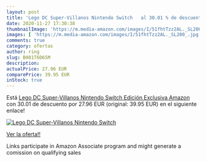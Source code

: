 ```yaml
---
layout: post
title: 'Lego DC Super-Villanos Nintendo Switch   al 30.01 % de descuento'
date: 2020-11-27 17:30:38
thumbnailImage: 'https://m.media-amazon.com/images/I/51fhtTzz2AL._SL200_.jpg'
images: [ 'https://m.media-amazon.com/images/I/51fhtTzz2AL._SL200_.jpg' ]
comments: true
category: ofertas
author: ring
slug: B081T6D6SM
description:
actualPrice: 27.96 EUR
comparePrice: 39.95 EUR
inStock: true
---
```


Está [Lego DC Super-Villanos Nintendo Switch  Edición Exclusiva Amazon](https://www.amazon.es/dp/B081T6D6SM/?tag=tolees-21) con 30.01 de descuento por 27.96 EUR (original: 39.95 EUR) en el siguiente enlace!

[![Lego DC Super-Villanos Nintendo Switch  ](https://m.media-amazon.com/images/I/51fhtTzz2AL._SL200_.jpg)](https://www.amazon.es/dp/B081T6D6SM/?tag=tolees-21)

[Ver la oferta!!](https://www.amazon.es/dp/B081T6D6SM/?tag=tolees-21)

Links participate in Amazon Associate program and might generate a comission on qualifying sales


